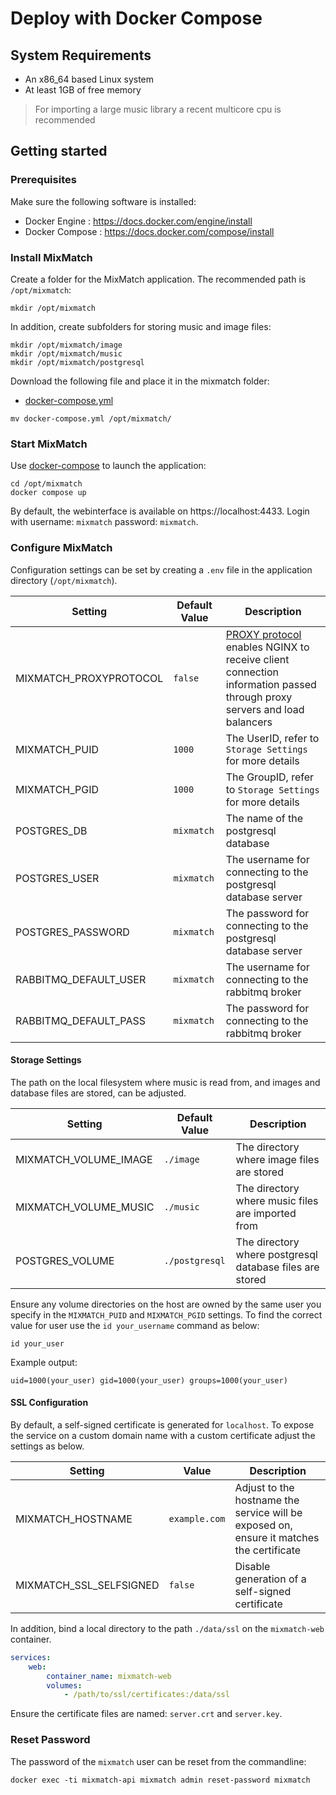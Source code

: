 # Deploy with Docker Compose

## System Requirements
* An x86_64 based Linux system
* At least 1GB of free memory

> For importing a large music library a recent multicore cpu is recommended

## Getting started
### Prerequisites
Make sure the following software is installed:

* Docker Engine : <https://docs.docker.com/engine/install>
* Docker Compose : <https://docs.docker.com/compose/install>

### Install MixMatch
Create a folder for the MixMatch application. The recommended path is ``/opt/mixmatch``:

```shell
mkdir /opt/mixmatch
```

In addition, create subfolders for storing music and image files:

```shell
mkdir /opt/mixmatch/image
mkdir /opt/mixmatch/music
mkdir /opt/mixmatch/postgresql
```

Download the following file and place it in the mixmatch folder:

* [docker-compose.yml](resources/docker-compose.yml)

```shell
mv docker-compose.yml /opt/mixmatch/
```

### Start MixMatch
Use [docker-compose](https://docs.docker.com/compose/) to launch the application:

```shell
cd /opt/mixmatch
docker compose up
```

By default, the webinterface is available on https://localhost:4433. Login with username: `mixmatch`
password: `mixmatch`.

### Configure MixMatch
Configuration settings can be set by creating a `.env` file in the application directory (`/opt/mixmatch`).

| Setting                | Default Value | Description                                                                                                             |
|------------------------|---------------|-------------------------------------------------------------------------------------------------------------------------|
| MIXMATCH_PROXYPROTOCOL | `false`       | [PROXY protocol] enables NGINX to receive client connection information passed through proxy servers and load balancers |
| MIXMATCH_PUID          | `1000`        | The UserID, refer to `Storage Settings` for more details                                                                |
| MIXMATCH_PGID          | `1000`        | The GroupID, refer to `Storage Settings` for more details                                                               |
| POSTGRES_DB            | `mixmatch`    | The name of the postgresql database                                                                                     |
| POSTGRES_USER          | `mixmatch`    | The username for connecting to the postgresql database server                                                           |
| POSTGRES_PASSWORD      | `mixmatch`    | The password for connecting to the postgresql database server                                                           |
| RABBITMQ_DEFAULT_USER  | `mixmatch`    | The username for connecting to the rabbitmq broker                                                                      |
| RABBITMQ_DEFAULT_PASS  | `mixmatch`    | The password for connecting to the rabbitmq broker                                                                      |

#### Storage Settings
The path on the local filesystem where music is read from, and images and database files are stored, can be adjusted.

| Setting               | Default Value  | Description                                              |
|-----------------------|----------------|----------------------------------------------------------|
| MIXMATCH_VOLUME_IMAGE | `./image`      | The directory where image files are stored               |
| MIXMATCH_VOLUME_MUSIC | `./music`      | The directory where music files are imported from        |
| POSTGRES_VOLUME       | `./postgresql` | The directory where postgresql database files are stored |

Ensure any volume directories on the host are owned by the same user you specify in the `MIXMATCH_PUID` and `MIXMATCH_PGID` settings.
To find the correct value for user use the `id your_username` command as below:

```shell
id your_user
```

Example output:

```shell
uid=1000(your_user) gid=1000(your_user) groups=1000(your_user)
```

#### SSL Configuration
By default, a self-signed certificate is generated for `localhost`. To expose the service on a custom
domain name with a custom certificate adjust the settings as below.

| Setting                 | Value         | Description                                                                              |
|-------------------------|---------------|------------------------------------------------------------------------------------------|
| MIXMATCH_HOSTNAME       | `example.com` | Adjust to the hostname the service will be exposed on, ensure it matches the certificate |
| MIXMATCH_SSL_SELFSIGNED | `false`       | Disable generation of a self-signed certificate                                          |

In addition, bind a local directory to the path `./data/ssl` on the `mixmatch-web` container.

```yaml
services:
    web:
        container_name: mixmatch-web
        volumes:
            - /path/to/ssl/certificates:/data/ssl
```

Ensure the certificate files are named: `server.crt` and `server.key`.

### Reset Password
The password of the `mixmatch` user can be reset from the commandline:

```shell
docker exec -ti mixmatch-api mixmatch admin reset-password mixmatch
```

[PROXY protocol]: https://docs.nginx.com/nginx/admin-guide/load-balancer/using-proxy-protocol/
